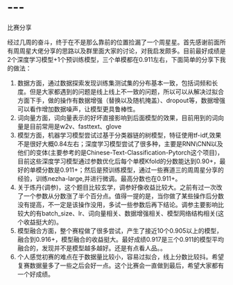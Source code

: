 # ---
比赛分享

经过几周的奋斗，终于在不是那么靠前的位置捡漏了一个周星星。首先感谢前面所有周周星大佬分享的思路以及群里面大家的讨论，对我启发颇多。目前最好成绩是2个深度学习模型+1个预训练模型，三个单模都在0.911左右，下面简单的分享下我的做法：

1. 数据方面，通过数据探索发现训练集测试集的分布基本一致，包括词频和长度。但是大家都遇到的问题是线上线上不一致的问题，所以可以从解决过拟合方面下手，做的操作有数据增强（替换以及随机掩盖）、dropout等，数据增强可以看作增加数据噪声，让模型更具鲁棒性。
3. 词向量方面，词向量表示的好坏直接影响到后面模型的效果，目前用到的词向量是目前常用是w2v、fasttext、glove
4. 模型方面，机器学习模型尝试过基于分类器链的树模型，特征使用tf-idf,效果不是很好大概0.84左右；深度学习模型尝试了很多种，主要是RNN\CNN以及他们的变体(主要参考的是Chinese-Text-Classification-Pytorch这个项目)，目前这些深度学习模型通过参数优化后每个单模Kfold的分数能达到0.90+，最好的单模分数是0.911+；然后是预训练模型，通过一些赛道三的周周星分享的经验，训练nezha-large,并进行微调。最高分数也在0.911+。
5. 关于炼丹(调参)，这个题目比较玄学，调参好像收益比较大。之前有过一次改了一个参数从分数涨了半个百分点。值得一提的是，当你做了某些操作后分数没有提高，不一定是该操作没用，多试一些参数后再下结论。调参主要影响比较大的有batch_size、lr、词向量相关、数据增强相关、模型网络结构相关(这个收益挺大的)。
6. 模型融合方面，整个赛程做了很多尝试，产生了接近10个0.905以上的模型，融合到0.916+，模型融合的收益挺大。最好成绩0.917是三个0.911的模型平均融合的，发现并不是模型越多越好。还是有点看人品。。
7. 个人感觉初赛的难点在于数据量比较小，容易过拟合，线上分数比较抖。希望复赛数据量多了一些之后会好一点。这个比赛会一直做到最后，希望大家都有一个好成绩。

